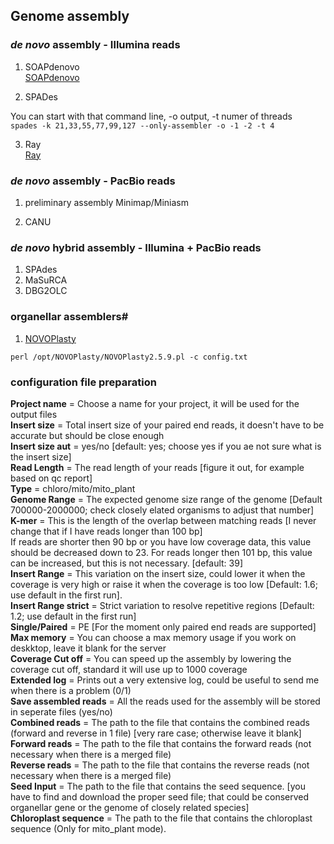 ## Genome assembly ##

### *de novo* assembly - Illumina reads
1. SOAPdenovo  
[SOAPdenovo](https://github.com/aquaskyline/SOAPdenovo2)

2. SPADes

You can start with that command line, -o output, -t numer of threads  
`spades -k 21,33,55,77,99,127 --only-assembler -o -1 -2 -t 4 `  

3. Ray  
[Ray](http://denovoassembler.sourceforge.net/manual.html)

### *de novo* assembly - PacBio reads

1. preliminary assembly 
Minimap/Miniasm

2. CANU

### *de novo* hybrid assembly - Illumina + PacBio reads

1. SPAdes
2. MaSuRCA
3. DBG2OLC 

### organellar assemblers#

1. [NOVOPlasty](https://github.com/ndierckx/NOVOPlasty)

`perl /opt/NOVOPlasty/NOVOPlasty2.5.9.pl -c config.txt`

### configuration file preparation

**Project name**         = Choose a name for your project, it will be used for the output files  
**Insert size**          = Total insert size of your paired end reads, it doesn't have to be accurate but should be close enough  
**Insert size aut**      = yes/no [default: yes; choose yes if you ae not sure what is the insert size]   
**Read Length**          = The read length of your reads [figure it out, for example based on qc report]  
**Type**              = chloro/mito/mito_plant  
**Genome Range**         = The expected genome size range of the genome  [Default 700000-2000000; check closely elated organisms to adjust that number]  
**K-mer**                = This is the length of the overlap between matching reads [I never change that if I have reads longer than 100 bp]    
                       If reads are shorter then 90 bp or you have low coverage data, this value should be decreased down to 23.
                       For reads longer then 101 bp, this value can be increased, but this is not necessary. [default: 39]  
**Insert Range**         = This variation on the insert size, could lower it when the coverage is very high or raise it when the
                       coverage is too low [Default: 1.6; use default in the first run].  
**Insert Range strict**  = Strict variation to resolve repetitive regions [Default: 1.2; use default in the first run]  
**Single/Paired**        = PE [For the moment only paired end reads are supported]  
**Max memory**          = You can choose a max memory usage if you work on deskktop, leave it blank for the server  
**Coverage Cut off**     = You can speed up the assembly by lowering the coverage cut off, standard it will use up to 1000 coverage  
**Extended log**        = Prints out a very extensive log, could be useful to send me when there is a problem  (0/1)  
**Save assembled reads** = All the reads used for the assembly will be stored in seperate files (yes/no)  
**Combined reads**       = The path to the file that contains the combined reads (forward and reverse in 1 file) [very rare case; otherwise leave it blank] 
**Forward reads**        = The path to the file that contains the forward reads (not necessary when there is a merged file)  
**Reverse reads**       = The path to the file that contains the reverse reads (not necessary when there is a merged file)  
**Seed Input**          = The path to the file that contains the seed sequence. [you have to find and download the proper seed file; that could be conserved organellar gene or the genome of closely related species]  
**Chloroplast sequence** = The path to the file that contains the chloroplast sequence (Only for mito_plant mode).  


